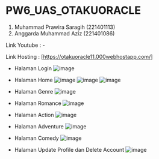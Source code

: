 # PW6_UAS_OTAKUORACLE
  1. Muhammad Prawira Saragih (221401113)
  2. Anggarda Muhammad Aziz (221401086)


Link Youtube : -

Link Hosting : [https://otakuoracle11.000webhostapp.com/]

- Halaman Login
![image](https://github.com/Notuwapu/otakuoracle/assets/115141448/3e94c337-ea7a-4217-af65-95d695160def)

- Halaman Home
![image](https://github.com/Notuwapu/otakuoracle/assets/115141448/ac3c4009-20f3-4703-9b16-fed7fdca51eb)
![image](https://github.com/Notuwapu/otakuoracle/assets/115141448/69f1a84f-70e6-4654-a717-ee4e2c26d04b)
![image](https://github.com/Notuwapu/otakuoracle/assets/115141448/3abd643a-46c6-4ab2-a889-9cb408913f06)

- Halaman Genre
![image](https://github.com/Notuwapu/otakuoracle/assets/115141448/cdc74b7d-3986-487e-8422-b64d083888e8)

- Halaman Romance
![image](https://github.com/Notuwapu/otakuoracle/assets/115141448/dc430946-35c9-49fd-a44f-c88bbc060af4)

- Halaman Action
![image](https://github.com/Notuwapu/otakuoracle/assets/115141448/8f5e10a9-81cd-4a38-ad3d-f40d7b706bde)

- Halaman Adventure
![image](https://github.com/Notuwapu/otakuoracle/assets/115141448/61900b34-be48-4145-a667-6c5abaa5f29a)

- Halaman Comedy
![image](https://github.com/Notuwapu/otakuoracle/assets/115141448/c054f3ac-1206-4244-b28c-64fe43bfb9a3)

- Halaman Update Profile dan Delete Account
![image](https://github.com/Notuwapu/otakuoracle/assets/115141448/15a7fecd-2f00-4f2a-abba-da8061175ef8)
